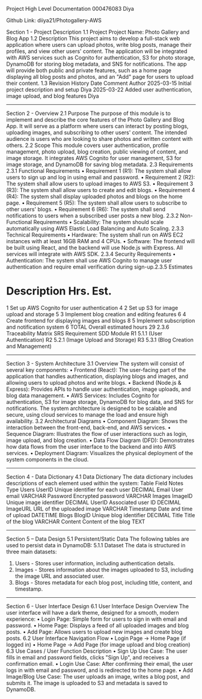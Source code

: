 Project High Level Documentation
000476083
Diya

Github Link: diiya21/Photogallery-AWS

Section 1 - Project Description
1.1 Project
Project Name:
Photo Gallery and Blog App
1.2 Description
This project aims to develop a full-stack web application where users can upload photos, write blog posts, manage their profiles, and view other users' content. The application will be integrated with AWS services such as Cognito for authentication, S3 for photo storage, DynamoDB for storing blog metadata, and SNS for notifications. The app will provide both public and private features, such as a home page displaying all blog posts and photos, and an "Add" page for users to upload their content.
1.3 Revision History
Date	Comment	Author
2025-03-15	Initial project description and setup	Diya
2025-03-22	Added user authentication, image upload, and blog features	Diya
________________________________________
Section 2 - Overview
2.1 Purpose
The purpose of this module is to implement and describe the core features of the Photo Gallery and Blog App. It will serve as a platform where users can interact by posting blogs, uploading images, and subscribing to other users' content. The intended audience is users who are looking to share photos and written content with others.
2.2 Scope
This module covers user authentication, profile management, photo upload, blog creation, public viewing of content, and image storage. It integrates AWS Cognito for user management, S3 for image storage, and DynamoDB for saving blog metadata.
2.3 Requirements
2.3.1 Functional Requirements
•	Requirement 1 (R1): The system shall allow users to sign up and log in using email and password.
•	Requirement 2 (R2): The system shall allow users to upload images to AWS S3.
•	Requirement 3 (R3): The system shall allow users to create and edit blogs.
•	Requirement 4 (R4): The system shall display uploaded photos and blogs on the home page.
•	Requirement 5 (R5): The system shall allow users to subscribe to other users' blogs.
•	Requirement 6 (R6): The system shall send notifications to users when a subscribed user posts a new blog.
2.3.2 Non-Functional Requirements
•	Scalability: The system should scale automatically using AWS Elastic Load Balancing and Auto Scaling.
2.3.3 Technical Requirements
•	Hardware: The system shall run on AWS EC2 instances with at least 16GB RAM and 4 CPUs.
•	Software: The frontend will be built using React, and the backend will use Node.js with Express. All services will integrate with AWS SDK.
2.3.4 Security Requirements
•	Authentication: The system shall use AWS Cognito to manage user authentication and require email verification during sign-up.2.3.5 Estimates
#	Description	Hrs. Est.
1	Set up AWS Cognito for user authentication	4
2	Set up S3 for image upload and storage	5
3	Implement blog creation and editing features	6
4	Create frontend for displaying images and blogs	8
5	Implement subscription and notification system	6
TOTAL	Overall estimated hours	29
2.3.6 Traceability Matrix
SRS Requirement	SDD Module
R1	5.1.1 (User Authentication)
R2	5.2.1 (Image Upload and Storage)
R3	5.3.1 (Blog Creation and Management)
________________________________________
Section 3 - System Architecture
3.1 Overview
The system will consist of several key components:
•	Frontend (React): The user-facing part of the application that handles authentication, displaying blogs and images, and allowing users to upload photos and write blogs.
•	Backend (Node.js & Express): Provides APIs to handle user authentication, image uploads, and blog data management.
•	AWS Services: Includes Cognito for authentication, S3 for image storage, DynamoDB for blog data, and SNS for notifications.
The system architecture is designed to be scalable and secure, using cloud services to manage the load and ensure high availability.
3.2 Architectural Diagrams
•	Component Diagram: Shows the interaction between the front-end, back-end, and AWS services.
•	Sequence Diagram: Illustrates the flow of user interactions such as login, image upload, and blog creation.
•	Data Flow Diagram (DFD): Demonstrates how data flows from the user interface to the backend and into AWS services.
•	Deployment Diagram: Visualizes the physical deployment of the system components in the cloud.
________________________________________
Section 4 - Data Dictionary
4.1 Data Dictionary
The data dictionary includes descriptions of each element used within the system:
Table	Field	Notes	Type
Users	UserID	Unique identifier for each user	DECIMAL
	Email	User email	VARCHAR
	Password	Encrypted password	VARCHAR
Images	ImageID	Unique image identifier	DECIMAL
	UserID	Associated user ID	DECIMAL
	ImageURL	URL of the uploaded image	VARCHAR
	Timestamp	Date and time of upload	DATETIME
Blogs	BlogID	Unique blog identifier	DECIMAL
	Title	Title of the blog	VARCHAR
	Content	Content of the blog	TEXT
________________________________________
Section 5 – Data Design
5.1 Persistent/Static Data
The following tables are used to persist data in DynamoDB:
5.1.1 Dataset
The data is structured in three main datasets:
1.	Users - Stores user information, including authentication details.
2.	Images - Stores information about the images uploaded to S3, including the image URL and associated user.
3.	Blogs - Stores metadata for each blog post, including title, content, and timestamp.
________________________________________
Section 6 - User Interface Design
6.1 User Interface Design Overview
The user interface will have a dark theme, designed for a smooth, modern experience:
•	Login Page: Simple form for users to sign in with email and password.
•	Home Page: Displays a feed of all uploaded images and blog posts.
•	Add Page: Allows users to upload new images and create blog posts.
6.2 User Interface Navigation Flow
•	Login Page → Home Page (if logged in)
•	Home Page → Add Page (for image upload and blog creation)
6.3 Use Cases / User Function Description
•	Sign Up Use Case: The user fills in email and password fields, clicks "Sign Up", and receives a confirmation email.
•	Login Use Case: After confirming their email, the user logs in with email and password, and is redirected to the home page.
•	Add Image/Blog Use Case: The user uploads an image, writes a blog post, and submits it. The image is uploaded to S3 and metadata is saved to DynamoDB.
 

